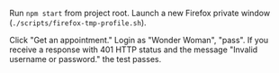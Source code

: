 Run `npm start` from project root.
Launch a new Firefox private window (`./scripts/firefox-tmp-profile.sh`).

Click "Get an appointment."
Login as "Wonder Woman", "pass".
If you receive a response
  with 401 HTTP status
  and the message "Invalid username or password."
  the test passes.
